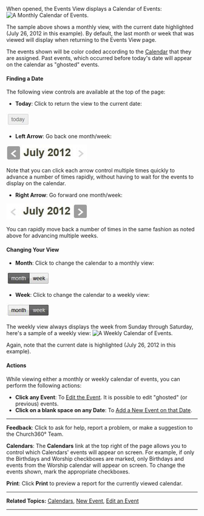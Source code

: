 When opened, the Events View displays a Calendar of Events: ![A Monthly
Calendar of Events.](Events_View_01.JPG "A Monthly Calendar of Events.")

The sample above shows a monthly view, with the current date highlighted
(July 26, 2012 in this example). By default, the last month or week that
was viewed will display when returning to the Events View page.

The events shown will be color coded according to the
[Calendar](events:%20Calendars) that they are assigned. Past events,
which occurred before today's date will appear on the calendar as
"ghosted" events.

#### Finding a Date

The following view controls are available at the top of the page:

-   **Today**: Click to return the view to the current date:

![Today](Events_View_02.JPG "Today")

-   **Left Arrow**: Go back one month/week:

![Left Arrow](Events_View_03.JPG "Left Arrow")

Note that you can click each arrow control multiple times quickly to
advance a number of times rapidly, without having to wait for the events
to display on the calendar.

-   **Right Arrow**: Go forward one month/week:

![Right Arrow](Events_View_04.JPG "Right Arrow")

You can rapidly move back a number of times in the same fashion as noted
above for advancing multiple weeks.

#### Changing Your View

-   **Month**: Click to change the calendar to a monthly view:

![Monthly View](Events_View_05.JPG "Monthly View")

-   **Week**: Click to change the calendar to a weekly view:

![Weekly View](Events_View_06.JPG "Weekly View")

The weekly view always displays the week from Sunday through Saturday,
here's a sample of a weekly view: ![A Weekly Calendar of
Events.](Events_View_07.JPG "A Weekly Calendar of Events.")

Again, note that the current date is highlighted (July 26, 2012 in this
example).

#### Actions

While viewing either a monthly or weekly calendar of events, you can
perform the following actions:

-   **Click any Event**: To [Edit the Event](events:%20Edit). It is
    possible to edit "ghosted" (or previous) events.
-   **Click on a blank space on any Date**: To [Add a New Event on that
    Date](events:%20New).

* * * * *

**Feedback**: Click **<Feedback>** to ask for help, report a problem, or
make a suggestion to the Church360° Team.

**Calendars**: The **Calendars** link at the top right of the page
allows you to control which Calendars' events will appear on screen. For
example, if only the Birthdays and Worship checkboxes are marked, only
Birthdays and events from the Worship calendar will appear on screen. To
change the events shown, mark the appropriate checkboxes.

**Print**: Click **Print** to preview a report for the currently viewed
calendar.

* * * * *

**Related Topics:** [Calendars](events:%20Calendars), [New
Event](events:%20New), [Edit an Event](events:%20Edit)

* * * * *
